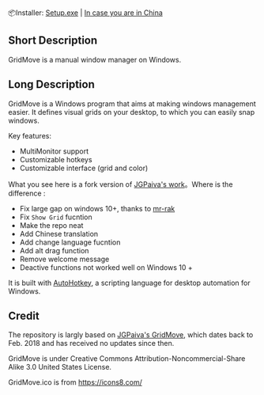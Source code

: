 <!-- [中文](./README_ZH.MD) -->

📦Installer: [Setup.exe](https://github.com/atkepa/GridMove/releases) | [In case you are in China](http://mirtle.ysepan.com/)

## Short Description

GridMove is a manual window manager on Windows.

## Long Description

GridMove is a Windows program that aims at making windows management easier. It defines visual grids on your desktop, to which you can easily snap windows.

Key features:
- MultiMonitor support
- Customizable hotkeys
- Customizable interface (grid and color)

What you see here is a fork version of [JGPaiva's work](https://www.dcmembers.com/jgpaiva/)。Where is the difference : 
- Fix large gap on windows 10+, thanks to [mr-rak](https://github.com/jgpaiva/GridMove/issues/10#issuecomment-247155758)
- Fix `Show Grid` fucntion
- Make the repo neat
- Add Chinese translation
- Add change language fucntion
- Add alt drag function
- Remove welcome message
- Deactive functions not worked well on Windows 10 +

It is built with [AutoHotkey](http://www.autohotkey.com "AutoHotKey"), a scripting language for desktop automation for Windows.

## Credit

The repository is largly based on [JGPaiva's GridMove](https://github.com/jgpaiva/GridMove), which dates back to Feb. 2018 and has received no updates since then.

GridMove is under Creative Commons Attribution-Noncommercial-Share Alike 3.0 United States License.

GridMove.ico is from https://icons8.com/


